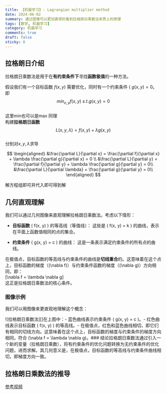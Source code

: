```yaml
---
title: 【机器学习】- Lagrangian multiplier method
date: 2024-06-02
summary: 通过图像可以更加直观的看到拉格朗日乘数法本质上的原理
tags: [数学, 机器学习]
category: 机器学习
comments: true
draft: false
sticky: 0
---
```


## 拉格朗日介绍

拉格朗日乘数法是用于在**有约束条件下**寻找**函数极值**的一种方法。

假设我们有一个目标函数 $f(x, y)$ 需要优化，同时有一个约束条件 ( $g(x, y) = 0$。
即 $$min_{x,y} f(x, y) \ s.t. g(x, y) = 0$$  
这里min也可以是max 同理  
构建**拉格朗日函数** $$L(x, y, \lambda) = f(x, y) + \lambda g(x, y)$$  
分别对$x, y, \lambda$求导

$$
\begin{aligned}
&\frac{\partial L}{\partial x} = \frac{\partial f}{\partial x} + \lambda \frac{\partial g}{\partial x} = 0 \\
&\frac{\partial L}{\partial y} = \frac{\partial f}{\partial y} + \lambda \frac{\partial g}{\partial y} = 0\\
&\frac{\partial L}{\partial \lambda} = \frac{\partial g}{\partial y} = 0\\
\end{aligned}
$$

解方程组即可并代入即可得到解

## 几何直观理解

我们可以通过几何图像来直观理解拉格朗日乘数法。考虑以下情形：

- **目标函数** \( f(x, y) \) 的等高线（等值线）：
  这些是 \( f(x, y) = k \) 的曲线，表示在平面上函数值相同的点的集合。

- **约束条件** \( g(x, y) = c \) 的曲线：
  这是一条表示满足约束条件的所有点的曲线。

在极值点，目标函数的等高线与约束条件的曲线是**切线重合**的。这意味着在这个点上，目标函数的梯度（\(\nabla f\)）与约束条件函数的梯度（\(\nabla g\)）方向相同，即：  
\[\nabla f = \lambda \nabla g\]  
这正是拉格朗日乘数法的核心条件。

### 图像示例

我们可以用图像来更直观地理解这个概念：

![拉格朗日乘数法][]在上图中：- 蓝色曲线表示约束条件 \( g(x, y) = c \)。- 红色曲线表示目标函数 \( f(x, y) \) 的等高线。- 在极值点，红色和蓝色曲线相切，即它们有相同的切线方向。这意味着在这个点上，目标函数的梯度与约束条件的梯度方向相同，符合 \(\nabla f = \lambda \nabla g\)。### 结论拉格朗日乘数法通过引入一个新的变量（拉格朗日乘数），将有约束条件的优化问题转换为无约束条件的优化问题，进而求解。其几何意义是，在极值点，目标函数的等高线与约束条件曲线相切，即梯度方向一致。

## 拉格朗日乘数法的推导

[参考视频](https://www.bilibili.com/video/BV1Y7411P7nd)
